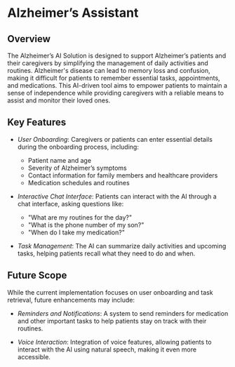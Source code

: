 # Alzheimer’s Assistant

## Overview

The Alzheimer’s AI Solution is designed to support Alzheimer’s patients and their caregivers by simplifying the management of daily activities and routines. Alzheimer's disease can lead to memory loss and confusion, making it difficult for patients to remember essential tasks, appointments, and medications. This AI-driven tool aims to empower patients to maintain a sense of independence while providing caregivers with a reliable means to assist and monitor their loved ones.

## Key Features

- *User Onboarding*: Caregivers or patients can enter essential details during the onboarding process, including:
  - Patient name and age
  - Severity of Alzheimer’s symptoms
  - Contact information for family members and healthcare providers
  - Medication schedules and routines

- *Interactive Chat Interface*: Patients can interact with the AI through a chat interface, asking questions like:
  - "What are my routines for the day?"
  - "What is the phone number of my son?"
  - "When do I take my medication?"

- *Task Management*: The AI can summarize daily activities and upcoming tasks, helping patients recall what they need to do and when.

## Future Scope

While the current implementation focuses on user onboarding and task retrieval, future enhancements may include:

- *Reminders and Notifications*: A system to send reminders for medication and other important tasks to help patients stay on track with their routines.

- *Voice Interaction*: Integration of voice features, allowing patients to interact with the AI using natural speech, making it even more accessible.
